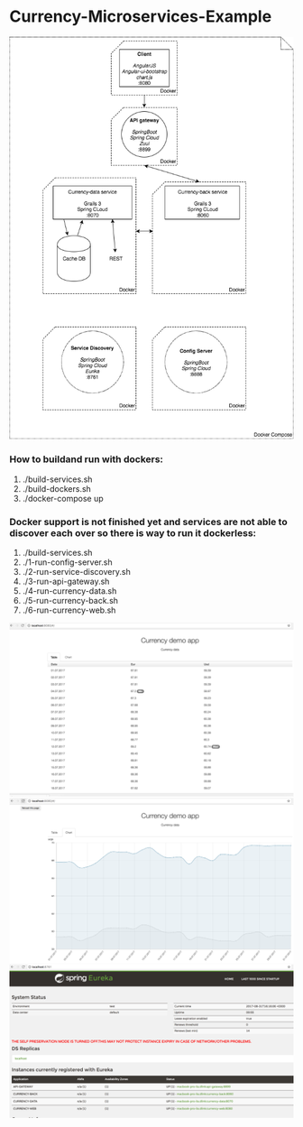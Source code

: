 # Currency-Microservices-Example
![Image](https://github.com/laplasianin/Currency-Microservices-Example/blob/master/currency-architecture)

### How to buildand run with dockers:
1. ./build-services.sh
1. ./build-dockers.sh
1. ./docker-compose up

### Docker support is not finished yet and services are not able to discover each over so there is way to run it dockerless: 
1. ./build-services.sh
1. ./1-run-config-server.sh
1. ./2-run-service-discovery.sh
1. ./3-run-api-gateway.sh
1. ./4-run-currency-data.sh
1. ./5-run-currency-back.sh
1. ./6-run-currency-web.sh

![Image](https://github.com/laplasianin/Currency-Microservices-Example/blob/master/pics/table.png)
![Image](https://github.com/laplasianin/Currency-Microservices-Example/blob/master/pics/chart.png)
![Image](https://github.com/laplasianin/Currency-Microservices-Example/blob/master/pics/discovery.png)
